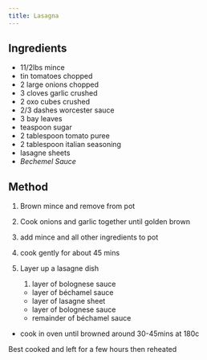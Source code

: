 ```yaml
---
title: Lasagna
---
```


## Ingredients

-   11/2lbs mince
-   tin tomatoes chopped
-   2 large onions chopped
-   3 cloves garlic crushed
-   2 oxo cubes crushed
-   2/3 dashes worcester sauce
-   3 bay leaves
-   teaspoon sugar
-   2 tablespoon tomato puree
-   2 tablespoon italian seasoning
-   lasagne sheets
-   *Bechemel Sauce*

## Method

1.  Brown mince and remove from pot

2.  Cook onions and garlic together until golden brown

3.  add mince and all other ingredients to pot

4.  cook gently for about 45 mins

5.  Layer up a lasagne dish

    1.  layer of bolognese sauce

    -   layer of béchamel sauce
    -   layer of lasagne sheet
    -   layer of bolognese sauce
    -   remainder of béchamel sauce

-   cook in oven until browned around 30-45mins at 180c

Best cooked and left for a few hours then reheated
